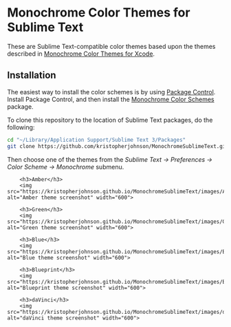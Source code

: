 # Monochrome Color Themes for Sublime Text

These are Sublime Text-compatible color themes based upon the themes described in [Monochrome Color Themes for Xcode](http://undefinedvalue.com/2015/02/01/monochrome-color-themes-xcode).

## Installation

The easiest way to install the color schemes is by using [Package Control](https://packagecontrol.io). Install Package Control, and then install the [Monochrome Color Schemes](https://packagecontrol.io/packages/Monochrome%20Color%20Schemes) package.

To clone this repository to the location of Sublime Text packages, do the following:

```sh
cd "~/Library/Application Support/Sublime Text 3/Packages"
git clone https://github.com/kristopherjohnson/MonochromeSublimeText.git Monochrome
```

Then choose one of the themes from the *Sublime Text &rarr; Preferences &rarr; Color Scheme &rarr; Monochrome* submenu.

        <h3>Amber</h3>
        <img src="https://kristopherjohnson.github.io/MonochromeSublimeText/images/AmberScreenshot.png" alt="Amber theme screenshot" width="600">

        <h3>Green</h3>
        <img src="https://kristopherjohnson.github.io/MonochromeSublimeText/images/GreenScreenshot.png" alt="Green theme screenshot" width="600">

        <h3>Blue</h3>
        <img src="https://kristopherjohnson.github.io/MonochromeSublimeText/images/BlueScreenshot.png" alt="Blue theme screenshot" width="600">

        <h3>Blueprint</h3>
        <img src="https://kristopherjohnson.github.io/MonochromeSublimeText/images/BlueprintScreenshot.png" alt="Blueprint theme screenshot" width="600">

        <h3>daVinci</h3>
        <img src="https://kristopherjohnson.github.io/MonochromeSublimeText/images/daVinciScreenshot.png" alt="daVinci theme screenshot" width="600">

